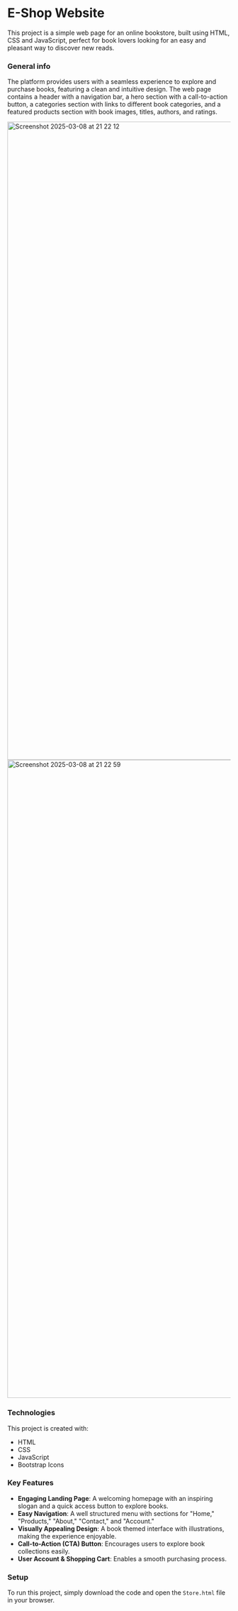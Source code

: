 # E-Shop Website
This project is a simple web page for an online bookstore, built using HTML, CSS and JavaScript, perfect for book lovers looking for an easy and pleasant way to discover new reads.

### General info
The platform provides users with a seamless experience to explore and purchase books, featuring a clean and intuitive design. The web page contains a header with a navigation bar, a hero section with a call-to-action button, a categories section with links to different book categories, and a featured products section with book images, titles, authors, and ratings.

<img width="1438" alt="Screenshot 2025-03-08 at 21 22 12" src="https://github.com/user-attachments/assets/f2a91e7b-66d2-4915-bdb1-0f5a69987afa" />

<img width="1438" alt="Screenshot 2025-03-08 at 21 22 59" src="https://github.com/user-attachments/assets/63bdc98b-267f-484c-87a5-d2b26d93e785" />

### Technologies
This project is created with:

 - HTML
 - CSS
 - JavaScript
 - Bootstrap Icons

### Key Features  
- **Engaging Landing Page**: A welcoming homepage with an inspiring slogan and a quick access button to explore books.  
- **Easy Navigation**: A well structured menu with sections for "Home," "Products," "About," "Contact," and "Account."  
- **Visually Appealing Design**: A book themed interface with illustrations, making the experience enjoyable.  
- **Call-to-Action (CTA) Button**: Encourages users to explore book collections easily.  
- **User Account & Shopping Cart**: Enables a smooth purchasing process.  

### Setup
To run this project, simply download the code and open the `Store.html` file in your browser.
